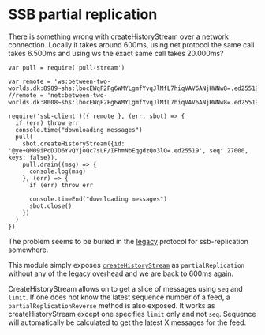 # SSB partial replication

There is something wrong with createHistoryStream over a network
connection. Locally it takes around 600ms, using net protocol the same
call takes 6.500ms and using ws the exact same call takes 20.000ms?

```
var pull = require('pull-stream')

var remote = 'ws:between-two-worlds.dk:8989~shs:lbocEWqF2Fg6WMYLgmfYvqJlMfL7hiqVAV6ANjHWNw8=.ed25519'
//remote = 'net:between-two-worlds.dk:8008~shs:lbocEWqF2Fg6WMYLgmfYvqJlMfL7hiqVAV6ANjHWNw8=.ed25519'

require('ssb-client')({ remote }, (err, sbot) => {
  if (err) throw err
  console.time("downloading messages")
  pull(
    sbot.createHistoryStream({id: '@ye+QM09iPcDJD6YvQYjoQc7sLF/IFhmNbEqgdzQo3lQ=.ed25519', seq: 27000, keys: false}),
    pull.drain((msg) => {
      console.log(msg)
    }, (err) => {
      if (err) throw err

      console.timeEnd("downloading messages")
      sbot.close()
    })
  )
})
```

The problem seems to be buried in the
[legacy](https://github.com/ssbc/ssb-replicate/blob/master/legacy.js)
protocol for ssb-replication somewhere.

This module simply exposes [`createHistoryStream`](https://ssbc.github.io/scuttlebutt-protocol-guide/#createHistoryStream) as `partialReplication` without any of the legacy overhead and we are back to 600ms again.

CreateHistoryStream allows on to get a slice of messages using `seq` and `limit`. If one does not know the latest sequence number of a feed, a `partialReplicationReverse` method is also exposed. It works as createHistoryStream except one specifies `limit` only and not `seq`. Sequence will automatically be calculated to get the latest X messages for the feed.
